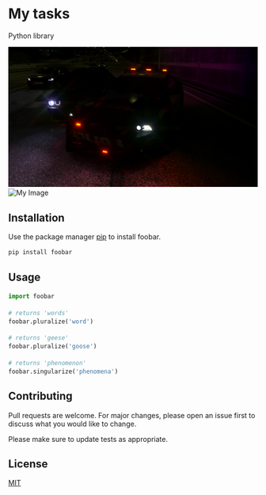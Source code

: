 # My tasks

Python library

![My Image](screenshots/Screenshot_78.png)
![My Image](https://store-images.s-microsoft.com/image/apps.46763.13683872343053742.6c777826-d7ea-427a-942f-7dbfb474c121.7cd9c7f0-9cd8-4686-bd82-f7f4a18971ec?h=464)

## Installation

Use the package manager [pip](https://pip.pypa.io/en/stable/) to install foobar.

```bash
pip install foobar
```

## Usage

```python
import foobar

# returns 'words'
foobar.pluralize('word')

# returns 'geese'
foobar.pluralize('goose')

# returns 'phenomenon'
foobar.singularize('phenomena')
```

## Contributing

Pull requests are welcome. For major changes, please open an issue first
to discuss what you would like to change.

Please make sure to update tests as appropriate.

## License

[MIT](https://choosealicense.com/licenses/mit/)

